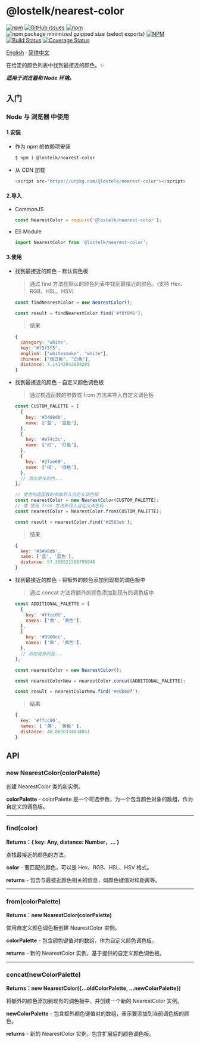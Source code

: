 # @lostelk/nearest-color

[![npm](https://img.shields.io/npm/v/@lostelk/nearest-color?color=blue)](https://www.npmjs.com/package/@lostelk/nearest-color)
[![GitHub issues](https://img.shields.io/github/issues/LostElkByte/nearest-color)](https://github.com/LostElkByte/nearest-color/issues)
[![npm](https://img.shields.io/npm/dt/@lostelk/nearest-color)](https://www.npmjs.com/package/@lostelk/nearest-color)
![npm package minimized gzipped size (select exports)](https://img.shields.io/bundlejs/size/@lostelk/nearest-color)
[![NPM](https://img.shields.io/npm/l/@lostelk/nearest-color)](http://opensource.org/licenses/MIT)
[![Build Status](https://app.travis-ci.com/LostElkByte/nearest-color.svg?branch=main)](https://app.travis-ci.com/LostElkByte/nearest-color)
[![Coverage Status](https://coveralls.io/repos/github/LostElkByte/nearest-color/badge.svg?branch=main)](https://coveralls.io/github/LostElkByte/nearest-color?branch=main)

[English](README.md) · [简体中文](README.ZH.md)

在给定的颜色列表中找到最接近的颜色。✨

**_适用于浏览器和 Node 环境。_**

## 入门

### Node 与 浏览器 中使用

#### 1.安装

- 作为 npm 的依赖项安装

  ```sh
  $ npm i @lostelk/nearest-color
  ```

- 从 CDN 加载

  ```js
  <script src="https://unpkg.com/@lostelk/nearest-color"></script>
  ```

#### 2.导入

- CommonJS

  ```js
  const NearestColor = require('@lostelk/nearest-color');
  ```

- ES Module

  ```js
  import NearestColor from '@lostelk/nearest-color';
  ```

#### 3.使用

- 找到最接近的颜色 - 默认调色板

  > 通过 find 方法在默认的颜色列表中找到最接近的颜色。(支持 Hex、RGB、HSL、HSV)

  ```js
  const findNearestColor = new NearestColor();

  const result = findNearestColor.find('#f0f0f6');
  ```

  > 结果

  ```js
  {
    category: "white",
    key: "#f5f5f5",
    english: ["whitesmoke", "white"],
    chinese: ["烟白色", "白色"],
    distance: 7.14142842854285
  }
  ```

- 找到最接近的颜色 - 自定义颜色调色板

  > 通过构造函数的参数或 from 方法来导入自定义调色板

  ```js
  const CUSTOM_PALETTE = [
    {
      key: '#3498db',
      name: ['蓝', '蓝色'],
    },
    {
      key: '#e74c3c',
      name: ['红', '红色'],
    },
    {
      key: '#27ae60',
      name: ['绿', '绿色'],
    },
    // 添加更多颜色...
  ];
  ```

  ```js
  // 使用构造函数的参数导入自定义调色板
  const nearestColor = new NearestColor(CUSTOM_PALETTE);
  // 或 使用 from 方法来导入自定义调色板
  const nearestColor = NearestColor.from(CUSTOM_PALETTE);

  const result = nearestColor.find('#2563eb');
  ```

  > 结果

  ```js
  {
    key: '#3498db',
    name: ['蓝', '蓝色'],
    distance: 57.358521598799946
  }

  ```

- 找到最接近的颜色 - 将额外的颜色添加到现有的调色板中

  > 通过 concat 方法将额外的颜色添加到现有的调色板中

  ```js
  const ADDITIONAL_PALETTE = [
    {
      key: '#ffcc00',
      names: ['黄', '黄色'],
    },
    {
      key: '#9900cc',
      names: ['紫', '紫色'],
    },
    // 添加更多颜色...
  ];
  ```

  ```js
  const nearestColor = new NearestColor();

  const nearestColorNew = nearestColor.concat(ADDITIONAL_PALETTE);

  const result = nearestColorNew.find('#e0b60f');
  ```

  > 结果

  ```js
  {
    key: '#ffcc00',
    names: [ '黄', '黄色' ],
    distance: 40.8656334834051
  }
  ```

## API

### new NearestColor(colorPalette)

创建 NearestColor 类的新实例。

**colorPalette** - colorPalette 是一个可选参数，为一个包含颜色对象的数组，作为自定义的调色板。

---

### find(color)

**Returns：{ key: Any, distance: Number，... }**

查找最接近的颜色的方法。

**color** - 要匹配的颜色，可以是 Hex、RGB、HSL、HSV 格式。

**returns** - 包含与最接近颜色相关的信息，如颜色键值对和距离等。

---

### from(colorPalette)

**Returns：new NearestColor(colorPalette)**

使用自定义颜色调色板创建 NearestColor 实例。

**colorPalette** - 包含颜色键值对的数组，作为自定义颜色调色板。

**returns** - 新的 NearestColor 实例，基于提供的自定义颜色调色板。

---

### concat(newColorPalette)

**Returns：new NearestColor({...oldColorPalette, ...newColorPalette})**

将额外的颜色添加到现有的调色板中，并创建一个新的 NearestColor 实例。

**newColorPalette** - 包含额外颜色键值对的数组，表示要添加到当前调色板的颜色。

**returns** - 新的 NearestColor 实例，包含扩展后的颜色调色板。
